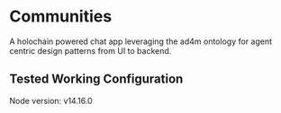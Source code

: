 # Communities

A holochain powered chat app leveraging the ad4m ontology for agent centric design patterns from UI to backend.

## Tested Working Configuration

Node version: v14.16.0